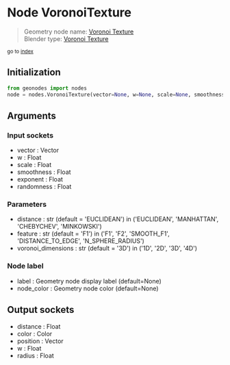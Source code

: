 
# Node VoronoiTexture

> Geometry node name: [Voronoi Texture](https://docs.blender.org/manual/en/latest/modeling/geometry_nodes/texture/voronoi.html)<br>
  Blender type: [Voronoi Texture](https://docs.blender.org/api/current/bpy.types.ShaderNodeTexVoronoi.html)
  
<sub>go to [index](../index.md)</sub>

## Initialization

```python
from geonodes import nodes
node = nodes.VoronoiTexture(vector=None, w=None, scale=None, smoothness=None, exponent=None, randomness=None, distance='EUCLIDEAN', feature='F1', voronoi_dimensions='3D', label=None, node_color=None)
```



## Arguments


### Input sockets

- vector : Vector
- w : Float
- scale : Float
- smoothness : Float
- exponent : Float
- randomness : Float

### Parameters

- distance : str (default = 'EUCLIDEAN') in ('EUCLIDEAN', 'MANHATTAN', 'CHEBYCHEV', 'MINKOWSKI')
- feature : str (default = 'F1') in ('F1', 'F2', 'SMOOTH_F1', 'DISTANCE_TO_EDGE', 'N_SPHERE_RADIUS')
- voronoi_dimensions : str (default = '3D') in ('1D', '2D', '3D', '4D')

### Node label

- label : Geometry node display label (default=None)
- node_color : Geometry node color (default=None)

## Output sockets

- distance : Float
- color : Color
- position : Vector
- w : Float
- radius : Float
